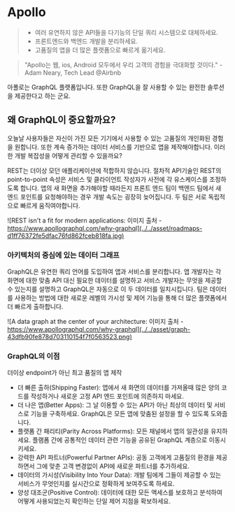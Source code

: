 # Apollo

> - 여러 유연하지 않은 API들을 다기능의 단일 쿼리 시스템으로 대체하세요.
> - 프론트엔드와 백엔드 개발을 분리하세요.
> - 고품질의 앱을 더 많은 플랫폼으로 빠르게 옮기세요.

> "Apollo는 웹, ios, Android 모두에서 우리 고객의 경험을 극대화할 것이다." - Adam Neary, Tech Lead @Airbnb

아폴로는 GraphQL 플랫폼입니다. 또한 GraphQL을 잘 사용할 수 있는 완전한 솔루션을 제공한다고 하는 군요.

## 왜 GraphQL이 중요할까요?

오늘날 사용자들은 자신이 가진 모든 기기에서 사용할 수 있는 고품질의 개인화된 경험을 원합니다. 또한 계속 증가하는 데이터 서비스를 기반으로 앱을 제작해야합니다. 이러한 개발 복잡성을 어떻게 관리할 수 있을까요?

REST는 더이상 모던 애플리케이션에 적합하지 않습니다. 절차적 API기술인 REST의 point-to-point 속성은 서비스 및 클라이언트 작성자가 사전에 각 유스케이스를 조정하도록 합니다. 앱의 새 화면을 추가해야할 때라든지 프론트 엔드 팀이 백엔드 팀에서 새 엔드 포인트를 요청해야하는 경우 개발 속도는 굉장히 늦어집니다. 두 팀은 서로 독립적으로 빠르게 움직여야합니다.

![REST isn't a fit for modern applications: 이미지 출처 - https://www.apollographql.com/why-graphql](../../asset/roadmaps-d1ff76372fe5dfac76fd862fceb818fa.jpg)

### 아키텍처의 중심에 있는 데이터 그래프

GraphQL은 유연한 쿼리 언어를 도입하여 앱과 서비스를 분리합니다. 앱 개발자는 각 화면에 대한 맞춤 API 대신 필요한 데이터를 설명하고 서비스 개발자는 무엇을 제공할 수 있는지를 설명하고 GraphQL은 자동으로 이 두 데이터를 일치시킵니다. 팀은 데이터를 사용하는 방법에 대한 새로운 레벨의 가시성 및 제어 기능을 통해 더 많은 플랫폼에서 더 빠르게 출하합니다.

![A data graph at the center of your architecture: 이미지 출처 - https://www.apollographql.com/why-graphql](../../asset/graph-43dfb90fe878d703110154f7f0563523.png)

### GraphQL의 이점

더이상 endpoint가 아닌 최고 품질의 앱 제작

- 더 빠른 출하(Shipping Faster): 앱에서 새 화면의 데이터를 가져올때 많은 양의 코드를 작성하거나 새로운 고정 API 엔드 포인트에 의존하지 마세요.
- 더 나은 앱(Better Apps): 그 날 이용할 수 있는 API가 아닌 최상의 데이터 및 서비스로 기능을 구축하세요. GraphQL은 모든 앱에 맞춤된 설정을 할 수 있도록 도와줍니다.
- 플랫폼 간 패리티(Parity Across Platforms): 모든 채널에서 앱의 일관성을 유지하세요. 플램폼 간에 공통적인 데이터 관련 기능을 공유된 GraphQL 계층으로 이동시키세요.
- 강력한 API 파트너(Powerful Partner APIs): 공동 고객에게 고품질의 환경을 제공하면서 그에 맞춘 고객 변경없이 API에 새로운 파트너를 추가하세요.
- 데이터의 가시성(Visibility Into Your Data): 개발 팀에게 그들이 제공할 수 있는 서비스가 무엇인지를 실시간으로 정확하게 보여주도록 하세요.
- 양성 대조군(Positive Control): 데이터에 대한 모든 액세스를 보호하고 분석하여 어떻게 사용되었는지 확인하는 단일 제어 지점을 확보하세요.
